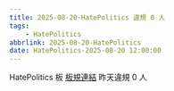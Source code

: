 ```yaml
---
title: 2025-08-20-HatePolitics 違規 0 人
tags:
    - HatePolitics
abbrlink: 2025-08-20-HatePolitics
date: HatePolitics-2025-08-20 12:00:00
---
```

HatePolitics 板 [板規連結](https://www.ptt.cc/bbs/HatePolitics/M.1617115262.A.D60.html)
昨天違規 0 人
